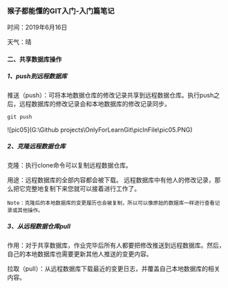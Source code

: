 ### 猴子都能懂的GIT入门-入门篇笔记

时间：2019年6月16日

天气：晴

#### 二、共享数据库操作

##### 1、push到远程数据库

推送（push）：可将本地数据仓库的修改记录共享到远程数据仓库。执行push之后，远程数据库的修改记录会和本地数据库的修改记录同步。

```
git push
```

![pic05](G:\Github projects\OnlyForLearnGit\picInFile\pic05.PNG)

##### 2、克隆远程数据仓库

克隆：执行clone命令可以复制远程数据仓库。

用途：远程数据库的全部内容都会被下载。 远程数据库中有他人的修改记录，那么把它完整地复制下来您就可以接着进行工作了。 

```
Note：克隆后的本地数据库的变更履历也会被复制，所以可以像原始的数据库一样进行查看记录或其他操作。
```

##### 3、从远程数据仓库pull

作用：对于共享数据库，作业完毕后所有人都要把修改推送到远程数据库。然后，自己的本地数据库也需要更新其他人推送的变更内容。 

拉取（pull）：从远程数据库下载最近的变更日志，并覆盖自己本地数据库的相关内容。 

